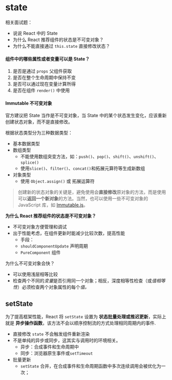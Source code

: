 # state

相关面试题：

- 说说 React 中的 State
- 为什么 React 推荐组件的状态是不可变对象？
- 为什么不能直接通过 `this.state` 直接修改状态？

#### 组件中的哪些属性或者变量可以是 State？

1. 是否是通过 `props` 父组件获取 
2. 是否在整个生命周期中保持不变
3. 是否可以通过现在变量计算所得
4. 是否在组件 `render()`  中使用

#### Immutable 不可变对象

官方建议把 State 当作是不可变对象，当 State 中的某个状态发生变化，应该重新创建状态对象，而不是直接修改。

根据状态类型分为三种数据类型：

- 基本数据类型
- 数组类型
  - 不能使用数组突变方法，如：`push()`、`pop()`、`shift()`、`unshift()`、`splice()`
  - 使用`slice()`、`filter()`、`concat()`和拓展元算符等生成新数组
- 对象类型
  - 使用 `Object.assign()` 或 拓展运算符

> 创建新的状态对象的关键是，避免使用会**直接修改**原对象的方法，而是使用可以**返回一个新对象**的方法。当然，也可以使用一些不可变对象的 JavaScript 库，如 [Immutable.js](https://link.juejin.im/?target=https%3A%2F%2Fgithub.com%2Ffacebook%2Fimmutable-js)。

**为什么 React 推荐组件的状态是不可变对象？**

- 不可变对象方便管理和调试
- 出于性能考虑，在组件更新时能减少比较次数，提高性能
  - 手段：
  - `shouldComponentUpdate` 声明周期
  - `PureComponent` 组件

为什么不可变对象会快？

- 可以使用浅层相等比较
- 检查两个不同的*变量*是否引用同一个对象；相反，深度相等性检查（或*值相等性*）必须检查两个对象属性的每个*值。*

## setState

为了提高框架性能，React 将 `setState` 设置为 **状态批量处理或推迟更新**，实际上就是 **异步操作函数**，该方法不会以顺序控制流的方式处理相同周期内的事件.

- 直接修改 `state` 不会触发组件重新渲染
- 不是单纯的异步或同步，这其实与调用时的环境相关。
  - 异步：合成事件和生命周期中
  - 同步：浏览器原生事件或`setTimeout`
- 批量更新
  - `setState` 合并，在合成事件和生命周期函数中多次连续调用会被优化为一次；

